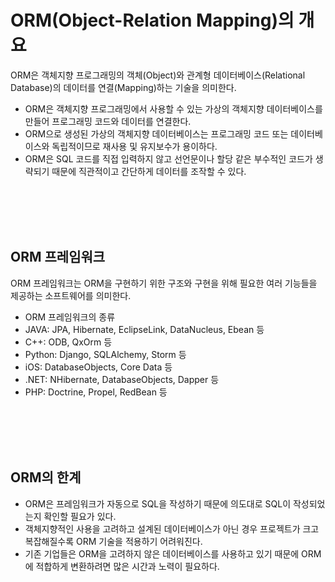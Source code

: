 # ORM(Object-Relation Mapping)의 개요
ORM은 객체지향 프로그래밍의 객체(Object)와 관계형 데이터베이스(Relational Database)의 데이터를 연결(Mapping)하는 기술을 의미한다.
- ORM은 객체지향 프로그래밍에서 사용할 수 있는 가상의 객체지향 데이터베이스를 만들어 프로그래밍 코드와 데이터를 연결한다.
- ORM으로 생성된 가상의 객체지향 데이터베이스는 프로그래밍 코드 또는 데이터베이스와 독립적이므로 재사용 및 유지보수가 용이하다.
- ORM은 SQL 코드를 직접 입력하지 않고 선언문이나 할당 같은 부수적인 코드가 생략되기 때문에 직관적이고 간단하게 데이터를 조작할 수 있다.

<br>
<br>
<br>
<br>

## ORM 프레임워크
ORM 프레임워크는 ORM을 구현하기 위한 구조와 구현을 위해 필요한 여러 기능들을 제공하는 소프트웨어를 의미한다.

- ORM 프레임워크의 종류
- JAVA: JPA, Hibernate, EclipseLink, DataNucleus, Ebean 등
- C++: ODB, QxOrm 등
- Python: Django, SQLAlchemy, Storm 등
- iOS: DatabaseObjects, Core Data 등
- .NET: NHibernate, DatabaseObjects, Dapper 등
- PHP: Doctrine, Propel, RedBean 등

<br>
<br>
<br>
<br>

## ORM의 한계
- ORM은 프레임워크가 자동으로 SQL을 작성하기 때문에 의도대로 SQL이 작성되었는지 확인할 필요가 있다.
- 객체지향적인 사용을 고려하고 설계된 데이터베이스가 아닌 경우 프로젝트가 크고 복잡해질수록 ORM 기술을 적용하기 어려워진다.
- 기존 기업들은 ORM을 고려하지 않은 데이터베이스를 사용하고 있기 때문에 ORM에 적합하게 변환하려면 많은 시간과 노력이 필요하다.

